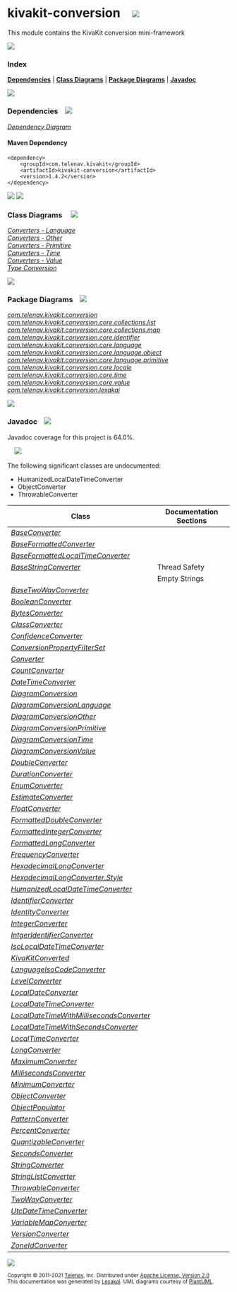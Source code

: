 [//]: # (start-user-text)



[//]: # (end-user-text)

# kivakit-conversion &nbsp;&nbsp; <img src="https://www.kivakit.org/images/puzzle-32.png" srcset="https://www.kivakit.org/images/puzzle-32-2x.png 2x"/>

This module contains the KivaKit conversion mini-framework

<img src="https://www.kivakit.org/images/horizontal-line-512.png" srcset="https://www.kivakit.org/images/horizontal-line-512-2x.png 2x"/>

### Index



[**Dependencies**](#dependencies) | [**Class Diagrams**](#class-diagrams) | [**Package Diagrams**](#package-diagrams) | [**Javadoc**](#javadoc)

<img src="https://www.kivakit.org/images/horizontal-line-512.png" srcset="https://www.kivakit.org/images/horizontal-line-512-2x.png 2x"/>

### Dependencies <a name="dependencies"></a> &nbsp;&nbsp; <img src="https://www.kivakit.org/images/dependencies-32.png" srcset="https://www.kivakit.org/images/dependencies-32-2x.png 2x"/>

[*Dependency Diagram*](https://www.kivakit.org/1.4.2/lexakai/kivakit/kivakit-conversion/documentation/diagrams/dependencies.svg)

#### Maven Dependency

    <dependency>
        <groupId>com.telenav.kivakit</groupId>
        <artifactId>kivakit-conversion</artifactId>
        <version>1.4.2</version>
    </dependency>

<img src="https://www.kivakit.org/images/horizontal-line-128.png" srcset="https://www.kivakit.org/images/horizontal-line-128-2x.png 2x"/>

[//]: # (start-user-text)



[//]: # (end-user-text)

<img src="https://www.kivakit.org/images/horizontal-line-128.png" srcset="https://www.kivakit.org/images/horizontal-line-128-2x.png 2x"/>

### Class Diagrams <a name="class-diagrams"></a> &nbsp; &nbsp; <img src="https://www.kivakit.org/images/diagram-40.png" srcset="https://www.kivakit.org/images/diagram-40-2x.png 2x"/>

[*Converters - Language*](https://www.kivakit.org/1.4.2/lexakai/kivakit/kivakit-conversion/documentation/diagrams/diagram-conversion-language.svg)  
[*Converters - Other*](https://www.kivakit.org/1.4.2/lexakai/kivakit/kivakit-conversion/documentation/diagrams/diagram-conversion-other.svg)  
[*Converters - Primitive*](https://www.kivakit.org/1.4.2/lexakai/kivakit/kivakit-conversion/documentation/diagrams/diagram-conversion-primitive.svg)  
[*Converters - Time*](https://www.kivakit.org/1.4.2/lexakai/kivakit/kivakit-conversion/documentation/diagrams/diagram-conversion-time.svg)  
[*Converters - Value*](https://www.kivakit.org/1.4.2/lexakai/kivakit/kivakit-conversion/documentation/diagrams/diagram-conversion-value.svg)  
[*Type Conversion*](https://www.kivakit.org/1.4.2/lexakai/kivakit/kivakit-conversion/documentation/diagrams/diagram-conversion.svg)

<img src="https://www.kivakit.org/images/horizontal-line-128.png" srcset="https://www.kivakit.org/images/horizontal-line-128-2x.png 2x"/>

### Package Diagrams <a name="package-diagrams"></a> &nbsp;&nbsp; <img src="https://www.kivakit.org/images/box-32.png" srcset="https://www.kivakit.org/images/box-32-2x.png 2x"/>

[*com.telenav.kivakit.conversion*](https://www.kivakit.org/1.4.2/lexakai/kivakit/kivakit-conversion/documentation/diagrams/com.telenav.kivakit.conversion.svg)  
[*com.telenav.kivakit.conversion.core.collections.list*](https://www.kivakit.org/1.4.2/lexakai/kivakit/kivakit-conversion/documentation/diagrams/com.telenav.kivakit.conversion.core.collections.list.svg)  
[*com.telenav.kivakit.conversion.core.collections.map*](https://www.kivakit.org/1.4.2/lexakai/kivakit/kivakit-conversion/documentation/diagrams/com.telenav.kivakit.conversion.core.collections.map.svg)  
[*com.telenav.kivakit.conversion.core.identifier*](https://www.kivakit.org/1.4.2/lexakai/kivakit/kivakit-conversion/documentation/diagrams/com.telenav.kivakit.conversion.core.identifier.svg)  
[*com.telenav.kivakit.conversion.core.language*](https://www.kivakit.org/1.4.2/lexakai/kivakit/kivakit-conversion/documentation/diagrams/com.telenav.kivakit.conversion.core.language.svg)  
[*com.telenav.kivakit.conversion.core.language.object*](https://www.kivakit.org/1.4.2/lexakai/kivakit/kivakit-conversion/documentation/diagrams/com.telenav.kivakit.conversion.core.language.object.svg)  
[*com.telenav.kivakit.conversion.core.language.primitive*](https://www.kivakit.org/1.4.2/lexakai/kivakit/kivakit-conversion/documentation/diagrams/com.telenav.kivakit.conversion.core.language.primitive.svg)  
[*com.telenav.kivakit.conversion.core.locale*](https://www.kivakit.org/1.4.2/lexakai/kivakit/kivakit-conversion/documentation/diagrams/com.telenav.kivakit.conversion.core.locale.svg)  
[*com.telenav.kivakit.conversion.core.time*](https://www.kivakit.org/1.4.2/lexakai/kivakit/kivakit-conversion/documentation/diagrams/com.telenav.kivakit.conversion.core.time.svg)  
[*com.telenav.kivakit.conversion.core.value*](https://www.kivakit.org/1.4.2/lexakai/kivakit/kivakit-conversion/documentation/diagrams/com.telenav.kivakit.conversion.core.value.svg)  
[*com.telenav.kivakit.conversion.lexakai*](https://www.kivakit.org/1.4.2/lexakai/kivakit/kivakit-conversion/documentation/diagrams/com.telenav.kivakit.conversion.lexakai.svg)

<img src="https://www.kivakit.org/images/horizontal-line-128.png" srcset="https://www.kivakit.org/images/horizontal-line-128-2x.png 2x"/>

### Javadoc <a name="javadoc"></a> &nbsp;&nbsp; <img src="https://www.kivakit.org/images/books-32.png" srcset="https://www.kivakit.org/images/books-32-2x.png 2x"/>

Javadoc coverage for this project is 64.0%.  
  
&nbsp; &nbsp; <img src="https://www.kivakit.org/images/meter-60-96.png" srcset="https://www.kivakit.org/images/meter-60-96-2x.png 2x"/>


The following significant classes are undocumented:  

- HumanizedLocalDateTimeConverter  
- ObjectConverter  
- ThrowableConverter

| Class | Documentation Sections |
|---|---|
| [*BaseConverter*](https://www.kivakit.org/1.4.2/javadoc/kivakit/kivakit.conversion/com/telenav/kivakit/conversion/BaseConverter.html) |  |  
| [*BaseFormattedConverter*](https://www.kivakit.org/1.4.2/javadoc/kivakit/kivakit.conversion/com/telenav/kivakit/conversion/core/time/BaseFormattedConverter.html) |  |  
| [*BaseFormattedLocalTimeConverter*](https://www.kivakit.org/1.4.2/javadoc/kivakit/kivakit.conversion/com/telenav/kivakit/conversion/core/time/BaseFormattedLocalTimeConverter.html) |  |  
| [*BaseStringConverter*](https://www.kivakit.org/1.4.2/javadoc/kivakit/kivakit.conversion/com/telenav/kivakit/conversion/BaseStringConverter.html) | Thread Safety |  
| | Empty Strings |  
| [*BaseTwoWayConverter*](https://www.kivakit.org/1.4.2/javadoc/kivakit/kivakit.conversion/com/telenav/kivakit/conversion/BaseTwoWayConverter.html) |  |  
| [*BooleanConverter*](https://www.kivakit.org/1.4.2/javadoc/kivakit/kivakit.conversion/com/telenav/kivakit/conversion/core/language/primitive/BooleanConverter.html) |  |  
| [*BytesConverter*](https://www.kivakit.org/1.4.2/javadoc/kivakit/kivakit.conversion/com/telenav/kivakit/conversion/core/value/BytesConverter.html) |  |  
| [*ClassConverter*](https://www.kivakit.org/1.4.2/javadoc/kivakit/kivakit.conversion/com/telenav/kivakit/conversion/core/language/ClassConverter.html) |  |  
| [*ConfidenceConverter*](https://www.kivakit.org/1.4.2/javadoc/kivakit/kivakit.conversion/com/telenav/kivakit/conversion/core/value/ConfidenceConverter.html) |  |  
| [*ConversionPropertyFilterSet*](https://www.kivakit.org/1.4.2/javadoc/kivakit/kivakit.conversion/com/telenav/kivakit/conversion/core/language/object/ConversionPropertyFilterSet.html) |  |  
| [*Converter*](https://www.kivakit.org/1.4.2/javadoc/kivakit/kivakit.conversion/com/telenav/kivakit/conversion/Converter.html) |  |  
| [*CountConverter*](https://www.kivakit.org/1.4.2/javadoc/kivakit/kivakit.conversion/com/telenav/kivakit/conversion/core/value/CountConverter.html) |  |  
| [*DateTimeConverter*](https://www.kivakit.org/1.4.2/javadoc/kivakit/kivakit.conversion/com/telenav/kivakit/conversion/core/time/DateTimeConverter.html) |  |  
| [*DiagramConversion*](https://www.kivakit.org/1.4.2/javadoc/kivakit/kivakit.conversion/com/telenav/kivakit/conversion/lexakai/DiagramConversion.html) |  |  
| [*DiagramConversionLanguage*](https://www.kivakit.org/1.4.2/javadoc/kivakit/kivakit.conversion/com/telenav/kivakit/conversion/lexakai/DiagramConversionLanguage.html) |  |  
| [*DiagramConversionOther*](https://www.kivakit.org/1.4.2/javadoc/kivakit/kivakit.conversion/com/telenav/kivakit/conversion/lexakai/DiagramConversionOther.html) |  |  
| [*DiagramConversionPrimitive*](https://www.kivakit.org/1.4.2/javadoc/kivakit/kivakit.conversion/com/telenav/kivakit/conversion/lexakai/DiagramConversionPrimitive.html) |  |  
| [*DiagramConversionTime*](https://www.kivakit.org/1.4.2/javadoc/kivakit/kivakit.conversion/com/telenav/kivakit/conversion/lexakai/DiagramConversionTime.html) |  |  
| [*DiagramConversionValue*](https://www.kivakit.org/1.4.2/javadoc/kivakit/kivakit.conversion/com/telenav/kivakit/conversion/lexakai/DiagramConversionValue.html) |  |  
| [*DoubleConverter*](https://www.kivakit.org/1.4.2/javadoc/kivakit/kivakit.conversion/com/telenav/kivakit/conversion/core/language/primitive/DoubleConverter.html) |  |  
| [*DurationConverter*](https://www.kivakit.org/1.4.2/javadoc/kivakit/kivakit.conversion/com/telenav/kivakit/conversion/core/time/DurationConverter.html) |  |  
| [*EnumConverter*](https://www.kivakit.org/1.4.2/javadoc/kivakit/kivakit.conversion/com/telenav/kivakit/conversion/core/language/EnumConverter.html) |  |  
| [*EstimateConverter*](https://www.kivakit.org/1.4.2/javadoc/kivakit/kivakit.conversion/com/telenav/kivakit/conversion/core/value/EstimateConverter.html) |  |  
| [*FloatConverter*](https://www.kivakit.org/1.4.2/javadoc/kivakit/kivakit.conversion/com/telenav/kivakit/conversion/core/language/primitive/FloatConverter.html) |  |  
| [*FormattedDoubleConverter*](https://www.kivakit.org/1.4.2/javadoc/kivakit/kivakit.conversion/com/telenav/kivakit/conversion/core/language/primitive/FormattedDoubleConverter.html) |  |  
| [*FormattedIntegerConverter*](https://www.kivakit.org/1.4.2/javadoc/kivakit/kivakit.conversion/com/telenav/kivakit/conversion/core/language/primitive/FormattedIntegerConverter.html) |  |  
| [*FormattedLongConverter*](https://www.kivakit.org/1.4.2/javadoc/kivakit/kivakit.conversion/com/telenav/kivakit/conversion/core/language/primitive/FormattedLongConverter.html) |  |  
| [*FrequencyConverter*](https://www.kivakit.org/1.4.2/javadoc/kivakit/kivakit.conversion/com/telenav/kivakit/conversion/core/time/FrequencyConverter.html) |  |  
| [*HexadecimalLongConverter*](https://www.kivakit.org/1.4.2/javadoc/kivakit/kivakit.conversion/com/telenav/kivakit/conversion/core/language/primitive/HexadecimalLongConverter.html) |  |  
| [*HexadecimalLongConverter.Style*](https://www.kivakit.org/1.4.2/javadoc/kivakit/kivakit.conversion/com/telenav/kivakit/conversion/core/language/primitive/HexadecimalLongConverter.Style.html) |  |  
| [*HumanizedLocalDateTimeConverter*](https://www.kivakit.org/1.4.2/javadoc/kivakit/kivakit.conversion/com/telenav/kivakit/conversion/core/time/HumanizedLocalDateTimeConverter.html) |  |  
| [*IdentifierConverter*](https://www.kivakit.org/1.4.2/javadoc/kivakit/kivakit.conversion/com/telenav/kivakit/conversion/core/identifier/IdentifierConverter.html) |  |  
| [*IdentityConverter*](https://www.kivakit.org/1.4.2/javadoc/kivakit/kivakit.conversion/com/telenav/kivakit/conversion/core/language/IdentityConverter.html) |  |  
| [*IntegerConverter*](https://www.kivakit.org/1.4.2/javadoc/kivakit/kivakit.conversion/com/telenav/kivakit/conversion/core/language/primitive/IntegerConverter.html) |  |  
| [*IntgerIdentifierConverter*](https://www.kivakit.org/1.4.2/javadoc/kivakit/kivakit.conversion/com/telenav/kivakit/conversion/core/identifier/IntgerIdentifierConverter.html) |  |  
| [*IsoLocalDateTimeConverter*](https://www.kivakit.org/1.4.2/javadoc/kivakit/kivakit.conversion/com/telenav/kivakit/conversion/core/time/IsoLocalDateTimeConverter.html) |  |  
| [*KivaKitConverted*](https://www.kivakit.org/1.4.2/javadoc/kivakit/kivakit.conversion/com/telenav/kivakit/conversion/core/language/object/KivaKitConverted.html) |  |  
| [*LanguageIsoCodeConverter*](https://www.kivakit.org/1.4.2/javadoc/kivakit/kivakit.conversion/com/telenav/kivakit/conversion/core/locale/LanguageIsoCodeConverter.html) |  |  
| [*LevelConverter*](https://www.kivakit.org/1.4.2/javadoc/kivakit/kivakit.conversion/com/telenav/kivakit/conversion/core/value/LevelConverter.html) |  |  
| [*LocalDateConverter*](https://www.kivakit.org/1.4.2/javadoc/kivakit/kivakit.conversion/com/telenav/kivakit/conversion/core/time/LocalDateConverter.html) |  |  
| [*LocalDateTimeConverter*](https://www.kivakit.org/1.4.2/javadoc/kivakit/kivakit.conversion/com/telenav/kivakit/conversion/core/time/LocalDateTimeConverter.html) |  |  
| [*LocalDateTimeWithMillisecondsConverter*](https://www.kivakit.org/1.4.2/javadoc/kivakit/kivakit.conversion/com/telenav/kivakit/conversion/core/time/LocalDateTimeWithMillisecondsConverter.html) |  |  
| [*LocalDateTimeWithSecondsConverter*](https://www.kivakit.org/1.4.2/javadoc/kivakit/kivakit.conversion/com/telenav/kivakit/conversion/core/time/LocalDateTimeWithSecondsConverter.html) |  |  
| [*LocalTimeConverter*](https://www.kivakit.org/1.4.2/javadoc/kivakit/kivakit.conversion/com/telenav/kivakit/conversion/core/time/LocalTimeConverter.html) |  |  
| [*LongConverter*](https://www.kivakit.org/1.4.2/javadoc/kivakit/kivakit.conversion/com/telenav/kivakit/conversion/core/language/primitive/LongConverter.html) |  |  
| [*MaximumConverter*](https://www.kivakit.org/1.4.2/javadoc/kivakit/kivakit.conversion/com/telenav/kivakit/conversion/core/value/MaximumConverter.html) |  |  
| [*MillisecondsConverter*](https://www.kivakit.org/1.4.2/javadoc/kivakit/kivakit.conversion/com/telenav/kivakit/conversion/core/time/MillisecondsConverter.html) |  |  
| [*MinimumConverter*](https://www.kivakit.org/1.4.2/javadoc/kivakit/kivakit.conversion/com/telenav/kivakit/conversion/core/value/MinimumConverter.html) |  |  
| [*ObjectConverter*](https://www.kivakit.org/1.4.2/javadoc/kivakit/kivakit.conversion/com/telenav/kivakit/conversion/core/language/object/ObjectConverter.html) |  |  
| [*ObjectPopulator*](https://www.kivakit.org/1.4.2/javadoc/kivakit/kivakit.conversion/com/telenav/kivakit/conversion/core/language/object/ObjectPopulator.html) |  |  
| [*PatternConverter*](https://www.kivakit.org/1.4.2/javadoc/kivakit/kivakit.conversion/com/telenav/kivakit/conversion/core/language/PatternConverter.html) |  |  
| [*PercentConverter*](https://www.kivakit.org/1.4.2/javadoc/kivakit/kivakit.conversion/com/telenav/kivakit/conversion/core/value/PercentConverter.html) |  |  
| [*QuantizableConverter*](https://www.kivakit.org/1.4.2/javadoc/kivakit/kivakit.conversion/com/telenav/kivakit/conversion/core/value/QuantizableConverter.html) |  |  
| [*SecondsConverter*](https://www.kivakit.org/1.4.2/javadoc/kivakit/kivakit.conversion/com/telenav/kivakit/conversion/core/time/SecondsConverter.html) |  |  
| [*StringConverter*](https://www.kivakit.org/1.4.2/javadoc/kivakit/kivakit.conversion/com/telenav/kivakit/conversion/StringConverter.html) |  |  
| [*StringListConverter*](https://www.kivakit.org/1.4.2/javadoc/kivakit/kivakit.conversion/com/telenav/kivakit/conversion/core/collections/list/StringListConverter.html) |  |  
| [*ThrowableConverter*](https://www.kivakit.org/1.4.2/javadoc/kivakit/kivakit.conversion/com/telenav/kivakit/conversion/core/language/ThrowableConverter.html) |  |  
| [*TwoWayConverter*](https://www.kivakit.org/1.4.2/javadoc/kivakit/kivakit.conversion/com/telenav/kivakit/conversion/TwoWayConverter.html) |  |  
| [*UtcDateTimeConverter*](https://www.kivakit.org/1.4.2/javadoc/kivakit/kivakit.conversion/com/telenav/kivakit/conversion/core/time/UtcDateTimeConverter.html) |  |  
| [*VariableMapConverter*](https://www.kivakit.org/1.4.2/javadoc/kivakit/kivakit.conversion/com/telenav/kivakit/conversion/core/collections/map/VariableMapConverter.html) |  |  
| [*VersionConverter*](https://www.kivakit.org/1.4.2/javadoc/kivakit/kivakit.conversion/com/telenav/kivakit/conversion/core/value/VersionConverter.html) |  |  
| [*ZoneIdConverter*](https://www.kivakit.org/1.4.2/javadoc/kivakit/kivakit.conversion/com/telenav/kivakit/conversion/core/time/ZoneIdConverter.html) |  |  

[//]: # (start-user-text)



[//]: # (end-user-text)

<img src="https://www.kivakit.org/images/horizontal-line-512.png" srcset="https://www.kivakit.org/images/horizontal-line-512-2x.png 2x"/>

<sub>Copyright &#169; 2011-2021 [Telenav](https://telenav.com), Inc. Distributed under [Apache License, Version 2.0](LICENSE)</sub>  
<sub>This documentation was generated by [Lexakai](https://lexakai.org). UML diagrams courtesy of [PlantUML](https://plantuml.com).</sub>

